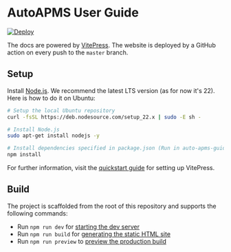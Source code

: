 # AutoAPMS User Guide

[![Deploy](https://github.com/robin-mueller/auto-apms-guide/actions/workflows/deploy.yml/badge.svg?branch=master)](https://github.com/robin-mueller/auto-apms-guide/deployments)

The docs are powered by [VitePress](https://vitepress.dev/). The website is deployed by a GitHub action on every push to the `master` branch.

## Setup

Install [Node.js](https://nodejs.org/en). We recommend the latest LTS version (as for now it's 22). Here is how to do it on Ubuntu:

```sh
# Setup the local Ubuntu repository
curl -fsSL https://deb.nodesource.com/setup_22.x | sudo -E sh -

# Install Node.js
sudo apt-get install nodejs -y

# Install dependencies specified in package.json (Run in auto-apms-guide directory)
npm install
```

For further information, visit the [quickstart guide](https://vitepress.dev/guide/getting-started) for setting up VitePress.

## Build

The project is scaffolded from the root of this repository and supports the following commands:

- Run `npm run dev` for [starting the dev server](https://vitepress.dev/reference/cli#vitepress-dev)
- Run `npm run build` for [generating the static HTML site](https://vitepress.dev/reference/cli#vitepress-build)
- Run `npm run preview` to [preview the production build](https://vitepress.dev/reference/cli#vitepress-preview)
